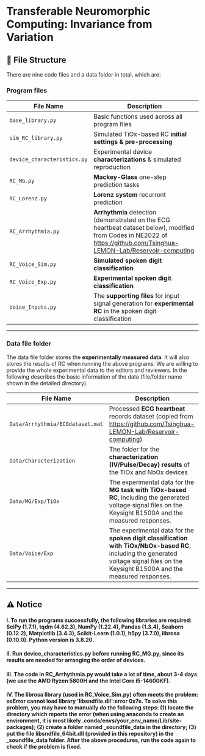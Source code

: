 # Transferable Neuromorphic Computing: Invariance from Variation



## 📁 File Structure
There are nine code files and a data folder in total, which are:
### Program files
| File Name | Description |
|-----------|-------------|
| `base_library.py` | Basic functions used across all program files |
| `sim_RC_library.py` | Simulated TiOx-based RC **initial settings & pre-processing** |
| `device_characteristics.py` | Experimental device **characterizations** & simulated reproduction |
| `RC_MG.py` | **Mackey-Glass** one-step prediction tasks |
| `RC_Lorenz.py` | **Lorenz system** recurrent prediction |
| `RC_Arrhythmia.py` | **Arrhythmia** detection (demonstrated on the ECG heartbeat dataset below), modified from Codes in NE2022 of https://github.com/Tsinghua-LEMON-Lab/Reservoir-computing|
| `RC_Voice_Sim.py` |  **Simulated spoken digit classification**  |
| `RC_Voice_Exp.py` |  **Experimental spoken digit classification**|
| `Voice_Inputs.py` | The **supporting files** for input signal generation for **experimental RC** in the spoken digit classification|

---
### Data file folder
The data file folder stores the **experimentally measured data**. It will also stores the results of RC when running the above programs. We are willing to provide the whole experimental data to the editors and reviewers. In the following describes the basic information of the data (file/folder name shown in the detailed directory).

| File Name | Description |
|-----------|-------------|
| `Data/Arrhythmia/ECGdataset.mat` | Processed **ECG heartbeat** records dataset (copied from https://github.com/Tsinghua-LEMON-Lab/Reservoir-computing)|
| `Data/Characterization` | The folder for the **characterization (IV/Pulse/Decay) results** of the TiOx and NbOx devices |
| `Data/MG/Exp/TiOx` | The experimental data for the **MG task with TiOx-based RC**, including the generated voltage signal files on the Keysight B1500A and the measured responses. |
| `Data/Voice/Exp` | The experimental data for the **spoken digit classification with TiOx/NbOx-based RC**, including the generated voltage signal files on the Keysight B1500A and the measured responses. |

--------

## ⚠️ Notice
#### I. To run the programs successfully, the following libraries are required: SciPy (1.7.1), tqdm (4.62.3), NumPy (1.22.4), Pandas (1.3.4), Seaborn (0.12.2), Matplotlib (3.4.3), Scikit-Learn (1.0.1), h5py (3.7.0), librosa (0.10.0). Python version is 3.8.20.

#### II. Run device_characteristics.py before running RC_MG.py, since its results are needed for arranging the order of devices.

#### III. The code in RC_Arrhythmia.py would take a lot of time, about 3-4 days (we use the AMD Ryzen 5800H and the Intel Core i5-14600KF).

#### IV. The librosa library (used in RC_Voice_Sim.py) often meets the problem: osError cannot load library 'libsndfile.dll':error 0x7e. To solve this problem, you may have to manually do the following steps: (1) locate the directory which reports the error (when using anaconda to create an environment, it is most likely .conda/envs/your_env_name/Lib/site-packages); (2) create a folder named _soundfile_data in the directory; (3) put the file libsndfile_64bit.dll (provided in this repository) in the _soundfile_data folder. After the above procedures, run the code again to check if the problem is fixed.















